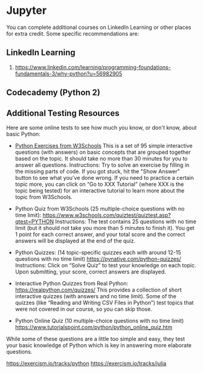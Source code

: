 # Jupyter
You can complete additional courses on LinkedIn Learning or other places for extra credit. Some specific recommendations are:

## LinkedIn Learning
1. https://www.linkedin.com/learning/programming-foundations-fundamentals-3/why-python?u=56982905

## Codecademy (Python 2)

## Additional Testing Resources
Here are some online tests to see how much you know, or don't know, about basic Python:
- [Python Exercises from W3Schools](https://www.w3schools.com/python/exercise.asp) This is a set of 95 simple interactive questions (with answers) on basic concepts that are grouped together based on the topic. It should take no more than 30 minutes for you to answer all questions. 
Instructions: Try to solve an exercise by filling in the missing parts of code. If you got stuck, hit the "Show Answer" button to see what you've done wrong. If you need to practice a certain topic more, you can click on “Go to XXX Tutorial” (where XXX is the topic being tested) for an interactive tutorial to learn more about the topic from W3Schools.

-	Python Quiz from W3Schools (25 multiple-choice questions with no time limit):
https://www.w3schools.com/quiztest/quiztest.asp?qtest=PYTHON
Instructions: The test contains 25 questions with no time limit (but it should not take you more than 5 minutes to finish it). You get 1 point for each correct answer, and your total score and the correct answers will be displayed at the end of the quiz.

-	Python Quizzes: (14 topic-specific quizzes each with around 12-15 questions with no time limit)
https://pynative.com/python-quizzes/
Instructions: Click on “Solve Quiz” to test your knowledge on each topic. Upon submitting, your score, correct answers are displayed.

-	Interactive Python Quizzes from Real Python: https://realpython.com/quizzes/
This provides a collection of short interactive quizzes (with answers and no time limit). Some of the quizzes (like “Reading and Writing CSV Files in Python”) test topics that were not covered in our course, so you can skip those.

-	Python Online Quiz (10 multiple-choice questions with no time limit)
https://www.tutorialspoint.com/python/python_online_quiz.htm

While some of these questions are a little too simple and easy, they test your basic knowledge of Python which is key in answering more elaborate questions. 

https://exercism.io/tracks/python
https://exercism.io/tracks/julia
